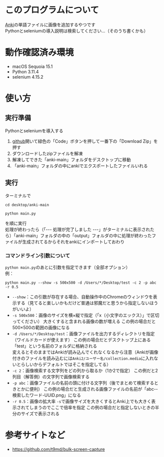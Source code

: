 # このプログラムについて
[Anki](https://apps.ankiweb.net)の単語ファイルに画像を追加するやつです<br>
Pythonとseleniumの導入説明は検索してください...（そのうち書くかも）

# 動作確認済み環境
- macOS Sequoia 15.1
- Python 3.11.4
- selenium 4.15.2

# 使い方
<!--
## 1. Python導入
ターミナルで
```
python -V
```
を実行して
が表示されなかったら飛ばしてください

## 2. selenium導入
飛ばしてください
-->

## 実行準備
Pythonとseleniumを導入する
1. [github](https://github.com/udonhazinsei/anki)開いて緑色の「Code」ボタンを押して一番下の「Download Zip」を押す
1. ダウンロードしたzipファイルを解凍
1. 解凍してできた「anki-main」フォルダをデスクトップに移動
1. 「anki-main」フォルダの中にankiでエクスポートしたファイルいれる

## 実行
ターミナルで
```
cd desktop/anki-main
```
```
python main.py
```
を順に実行<br>
処理が終わったら（「--- 処理が完了しました ---」がターミナルに表示されたら）「anki-main」フォルダの中の「output」フォルダの中に処理が終わったファイルが生成されてるからそれをankiにインポートしておわり

### コマンドライン引数について
```python main.py```のあとに引数を指定できます（全部オプション）<br>
例：
```
python main.py --show -s 500x500 -d /Users/*/Desktop/test -c 2 -p abc -r 0.5
```
- ```--show```：この引数が存在する場合、自動操作中のChromeのウィンドウを表示する（見てると楽しいかもだけど普通は邪魔だと思うから指定しないほうがいいよ）
- ```-s 500x500```：画像のサイズを横×縦で指定（「x（小文字のエックス）」で区切ってください） 大きくすると含まれる画像の数が増える この例の場合だと500×500の範囲の画像になる
- ```-d /Users/*/Desktop/test```：画像ファイルを出力するディレクトリを指定（ワイルドカードが使えます） この例の場合だとデスクトップ上にある「test」という名前のフォルダに格納される<br>
変えるとそのままではAnkiが読み込んでくれなくなるから注意（Ankiが画像付きのファイルを読み込むには```Anki2/ユーザー名/collection.media```に入れないとらしいからデフォルトではそこを指定してる）
- ```-c 2```：画像検索する文字列をどの列から取るか（1か2で指定） この例だと2列目（解答側）の文字列で画像検索する
- ```-p abc```：画像ファイルの名前の頭に付ける文字列（後でまとめて検索するときとかに便利） この例の場合だと生成される画像ファイルの名前が「abc--検索したワード-UUID.png」になる
- ```-r 0.5```：画像の拡大率 ```-s```で画像サイズを大きくするとAnki上でも大きく表示されてしまうのでここで倍率を指定 この例の場合だと指定しないときの半分のサイズで表示される

# 参考サイトなど
- https://github.com/t9md/bulk-screen-capture

<!-- 10:05 11:50？ 1時間45分 -->
<!-- 00:50 02:21 1時間31分 -->

